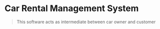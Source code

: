 # Car Rental Management System

> This  software acts as intermediate between car owner and customer
> 
